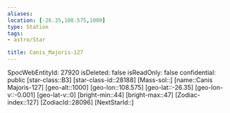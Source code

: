 ```yaml
---
aliases: 
location: [-26.35,108.575,1000]
type: Station
tags:
- astro/Star

title: Canis_Majoris-127
---
```

SpocWebEntityId: 27920
isDeleted: false
isReadOnly: false
confidential: public
[star-class::B3]
[star-class-id::28188]
[Mass-sol::]
[name::Canis Majoris-127]
[geo-alt::1000]
[geo-lon::108.575]
[geo-lat::-26.35]
[geo-lon-v::-0.001]
[geo-lat-v::0]
[bright-min::44]
[bright-max::47]
[Zodiac-index::127]
[ZodiacId::28096]
[NextStarId::]



